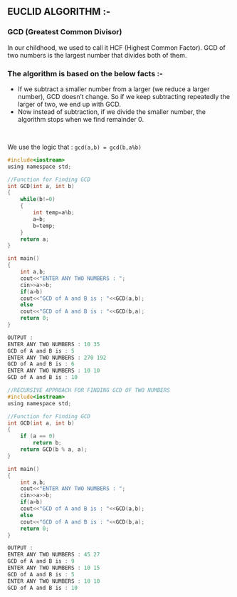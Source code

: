 ## EUCLID ALGORITHM :-

### GCD (Greatest Common Divisor)
In our childhood, we used to call it HCF (Highest Common Factor). GCD of two
numbers is the largest number that divides both of them.

### The algorithm is based on the below facts :-

* If we subtract a smaller number from a larger (we reduce a larger number), GCD doesn’t change. So if we keep subtracting     repeatedly the larger of two, we end up with GCD.
* Now instead of subtraction, if we divide the smaller number, the algorithm stops when we find remainder 0.
<br>

We use the logic that : `gcd(a,b) = gcd(b,a%b)`

```c
#include<iostream>
using namespace std;

//Function for Finding GCD
int GCD(int a, int b)
{
    while(b!=0)
    {
        int temp=a%b;
        a=b;
        b=temp;
    }
    return a;
}

int main()
{
    int a,b;
    cout<<"ENTER ANY TWO NUMBERS : ";
    cin>>a>>b;
    if(a>b)
    cout<<"GCD of A and B is : "<<GCD(a,b);
    else 
    cout<<"GCD of A and B is : "<<GCD(b,a);
    return 0;
}
```
```c
OUTPUT : 
ENTER ANY TWO NUMBERS : 10 35
GCD of A and B is : 5
ENTER ANY TWO NUMBERS : 270 192  
GCD of A and B is : 6
ENTER ANY TWO NUMBERS : 10 10
GCD of A and B is : 10
```
```c
//RECURSIVE APPROACH FOR FINDING GCD OF TWO NUMBERS 
#include<iostream>
using namespace std;

//Function for Finding GCD
int GCD(int a, int b)
{
    if (a == 0)
        return b;
    return GCD(b % a, a);
}

int main()
{
    int a,b;
    cout<<"ENTER ANY TWO NUMBERS : ";
    cin>>a>>b;
    if(a>b)
    cout<<"GCD of A and B is : "<<GCD(a,b);
    else 
    cout<<"GCD of A and B is : "<<GCD(b,a);
    return 0;
}
````
```c
OUTPUT : 
ENTER ANY TWO NUMBERS : 45 27
GCD of A and B is : 9
ENTER ANY TWO NUMBERS : 10 15  
GCD of A and B is : 5
ENTER ANY TWO NUMBERS : 10 10
GCD of A and B is : 10
```
